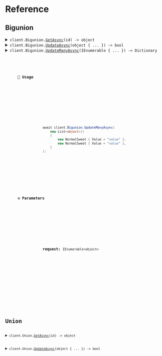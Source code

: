 # Reference
## Bigunion
<details><summary><code>client.Bigunion.<a href="/src/SeedUnions/Bigunion/BigunionClient.cs">GetAsync</a>(id) -> object</code></summary>
<dl>
<dd>

#### 🔌 Usage

<dl>
<dd>

<dl>
<dd>

```csharp
await client.Bigunion.GetAsync("id");
```
</dd>
</dl>
</dd>
</dl>

#### ⚙️ Parameters

<dl>
<dd>

<dl>
<dd>

**id:** `string` 
    
</dd>
</dl>
</dd>
</dl>


</dd>
</dl>
</details>

<details><summary><code>client.Bigunion.<a href="/src/SeedUnions/Bigunion/BigunionClient.cs">UpdateAsync</a>(object { ... }) -> bool</code></summary>
<dl>
<dd>

#### 🔌 Usage

<dl>
<dd>

<dl>
<dd>

```csharp
await client.Bigunion.UpdateAsync(new NormalSweet { Value = "value" });
```
</dd>
</dl>
</dd>
</dl>

#### ⚙️ Parameters

<dl>
<dd>

<dl>
<dd>

**request:** `object` 
    
</dd>
</dl>
</dd>
</dl>


</dd>
</dl>
</details>

<details><summary><code>client.Bigunion.<a href="/src/SeedUnions/Bigunion/BigunionClient.cs">UpdateManyAsync</a>(IEnumerable<object> { ... }) -> Dictionary<string, bool></code></summary>
<dl>
<dd>

#### 🔌 Usage

<dl>
<dd>

<dl>
<dd>

```csharp
await client.Bigunion.UpdateManyAsync(
    new List<object>()
    {
        new NormalSweet { Value = "value" },
        new NormalSweet { Value = "value" },
    }
);
```
</dd>
</dl>
</dd>
</dl>

#### ⚙️ Parameters

<dl>
<dd>

<dl>
<dd>

**request:** `IEnumerable<object>` 
    
</dd>
</dl>
</dd>
</dl>


</dd>
</dl>
</details>

## Union
<details><summary><code>client.Union.<a href="/src/SeedUnions/Union/UnionClient.cs">GetAsync</a>(id) -> object</code></summary>
<dl>
<dd>

#### 🔌 Usage

<dl>
<dd>

<dl>
<dd>

```csharp
await client.Union.GetAsync("id");
```
</dd>
</dl>
</dd>
</dl>

#### ⚙️ Parameters

<dl>
<dd>

<dl>
<dd>

**id:** `string` 
    
</dd>
</dl>
</dd>
</dl>


</dd>
</dl>
</details>

<details><summary><code>client.Union.<a href="/src/SeedUnions/Union/UnionClient.cs">UpdateAsync</a>(object { ... }) -> bool</code></summary>
<dl>
<dd>

#### 🔌 Usage

<dl>
<dd>

<dl>
<dd>

```csharp
await client.Union.UpdateAsync(new Circle { Radius = 1.1 });
```
</dd>
</dl>
</dd>
</dl>

#### ⚙️ Parameters

<dl>
<dd>

<dl>
<dd>

**request:** `object` 
    
</dd>
</dl>
</dd>
</dl>


</dd>
</dl>
</details>
